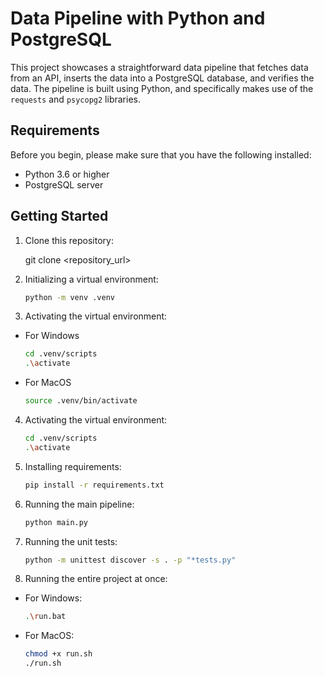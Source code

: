 # Data Pipeline with Python and PostgreSQL

This project showcases a straightforward data pipeline that fetches data from an API, inserts the data into a PostgreSQL database, and verifies the data. The pipeline is built using Python, and specifically makes use of the `requests` and `psycopg2` libraries.

## Requirements

Before you begin, please make sure that you have the following installed:

- Python 3.6 or higher
- PostgreSQL server

## Getting Started

1. Clone this repository:

   
   git clone <repository_url>

2. Initializing a virtual environment:

    ```bash
    python -m venv .venv

3. Activating the virtual environment:

* For Windows
    ```bash
    cd .venv/scripts
    .\activate

* For MacOS
    ```bash
    source .venv/bin/activate

4. Activating the virtual environment:

    ```bash
    cd .venv/scripts
    .\activate

5. Installing requirements:

    ```bash
    pip install -r requirements.txt

6. Running the main pipeline:

    ```bash
    python main.py

7. Running the unit tests:

    ```bash
    python -m unittest discover -s . -p "*tests.py"

8. Running the entire project at once:
* For Windows:
    ```bash
    .\run.bat

* For MacOS:
    ```bash
    chmod +x run.sh
    ./run.sh